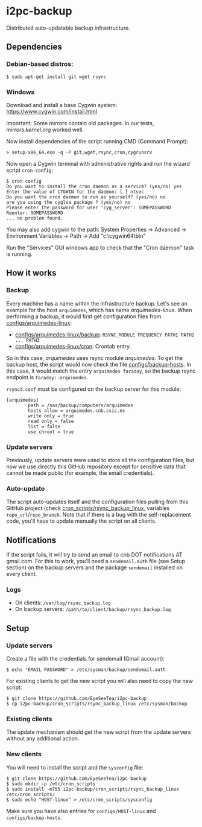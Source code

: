 # i2pc-backup

Distributed auto-updatable backup infrastructure.

## Dependencies

### Debian-based distros:

```
$ sudo apt-get install git wget rsync
```

### Windows

Download and install a base Cygwin system: https://www.cygwin.com/install.html

Important: Some mirrors contain old packages. In our tests, _mirrors.kernel.org_ worked well.

Now install dependencies of the script running CMD (Command Prompt):

```
> setup-x86_64.exe -q -P git,wget,rsync,cron,cygrunsrv
```

Now open a Cygwin terminal with administrative rights and run the wizard script `cron-config`:

```
$ cron-config
Do you want to install the cron daemon as a service? (yes/no) yes
Enter the value of CYGWIN for the daemon: [ ] ntsec
Do you want the cron daemon to run as yourself? (yes/no) no
are you using the cyglsa package ? (yes/no) no
Please enter the password for user 'cyg_server': SOMEPASSWORD
Reenter: SOMEPASSWORD
... no problem found.
```

You may also add cygwin to the path: System Properties -> Advanced -> Environment Variables -> Path -> Add "c:\cygwin64\bin"

Run the "Services" GUI windows app to check that the "Cron daemon" task is running.

## How it works

### Backup

Every machine has a name within the infrastructure backup. Let's see an example for the host `arquimedes`, which has name _arquimedes-linux_. When performing a backup, it would first get configuration files from [configs/arquimedes-linux](configs/arquimedes-linux):

  * [configs/arquimedes-linux/backup](configs/arquimedes-linux/backup): `RSYNC_MODULE FREQUENCY PATH1 PATH2 ... PATH3`
  * [configs/arquimedes-linux/cron](configs/arquimedes-linux/cron): Crontab entry.

So in this case, _arquimedes_ uses rsync module _arquimedes_. To get the backup host, the script would now check the file [configs/backup-hosts](configs/backup-hosts). In this case, it would match the entry `arquimedes faraday`, so the backup rsync endpoint is `faraday::arquimedes`.

`rsyncd.conf` must be configured on the backup server for this module:

```
[arquimedes]
        path = /nas/backup/computers/arquimedes
        hosts allow = arquimedes.cnb.csic.es
        write only = true
        read only = false
        list = false
        use chroot = true
```

### Update servers

Previously, update servers were used to store all the configuration files, but now we use directly this GitHub repository except for sensitive data that cannot be made public (for example, the email credentials).

### Auto-update

The script auto-updates itself and the configuration files pulling from this GitHub project (check [cron_scripts/rsync_backup_linux](cron_scripts/rsync_backup_linux), variables `repo_url`/`repo_branch`. Note that if there is a bug with the self-replacement code, you'll have to update manually the script on all clients.

## Notifications

If the script fails, it will try to send an email to cnb DOT notifications AT gmail.com. For this to work, you'll need a `sendemail.auth` file (see Setup section) on the backup servers and the package `sendemail` installed on every client.

### Logs

* On clients: `/var/log/rsync_backup.log`
* On backup servers: `/path/to/client/backup/rsync_backup.log`

## Setup

### Update servers

Create a file with the credentials for sendemail (Gmail account):

```
$ echo "EMAIL PASSWORD" > /etc/sysman/backup/sendemail.auth
```

For existing clients to get the new script you will also need to copy the new script:

```
$ git clone https://github.com/EyeSeeTea/i2pc-backup
$ cp i2pc-backup/cron_scripts/rsync_backup_linux /etc/sysman/backup
```

### Existing clients

The update mechanism should get the new script from the update servers without any additional action.

### New clients

You will need to install the script and the `sysconfig` file:

```
$ git clone https://github.com/EyeSeeTea/i2pc-backup
$ sudo mkdir -p /etc/cron_scripts
$ sudo install -m755 i2pc-backup/cron_scripts/rsync_backup_linux /etc/cron_scripts/
$ sudo echo "HOST-linux" > /etc/cron_scripts/sysconfig
```

Make sure you have also entries for `configs/HOST-linux` and `configs/backup-hosts`.